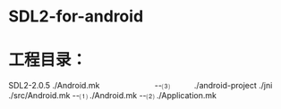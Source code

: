 # SDL2-for-android
# 工程目录：
SDL2-2.0.5
            ./Android.mk                         --⑶
            ./android-project
                        ./jni
                        ./src/Android.mk       --⑴
                        ./Android.mk           --⑵
                        ./Application.mk</p>


